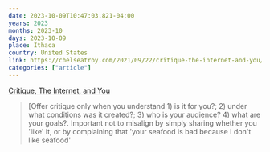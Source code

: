 ```yaml
---
date: 2023-10-09T10:47:03.821-04:00
years: 2023
months: 2023-10
days: 2023-10-09
place: Ithaca
country: United States
link: https://chelseatroy.com/2021/09/22/critique-the-internet-and-you/
categories: ["article"]
---
```

[Critique, The Internet, and You](https://chelseatroy.com/2021/09/22/critique-the-internet-and-you/)

> [Offer critique only when you understand 1) is it for you?; 2) under what conditions was it created?; 3) who is your audience? 4) what are your goals?. Important not to misalign by simply sharing whether you 'like' it, or by complaining that 'your seafood is bad because I don't like seafood'
